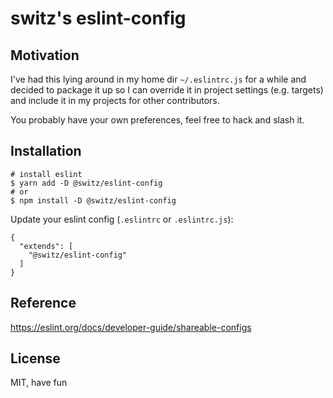 # switz's eslint-config

## Motivation

I've had this lying around in my home dir `~/.eslintrc.js` for a while and decided to package it up so I can override it in project settings (e.g. targets) and include it in my projects for other contributors.

You probably have your own preferences, feel free to hack and slash it.

## Installation

```
# install eslint
$ yarn add -D @switz/eslint-config
# or
$ npm install -D @switz/eslint-config
```

Update your eslint config (`.eslintrc` or `.eslintrc.js`):

```
{
  "extends": [
    "@switz/eslint-config"
  ]
}
```

## Reference
https://eslint.org/docs/developer-guide/shareable-configs

## License
MIT, have fun

